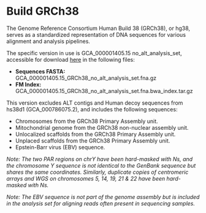 
# Build GRCh38

The Genome Reference Consortium Human Build 38 (GRCh38), or hg38, serves as a standardized representation of DNA sequences for various alignment and analysis pipelines.

The specific version in use is GCA_000001405.15 no_alt_analysis_set, accessible for download [here](https://ftp.ncbi.nlm.nih.gov/genomes/all/GCA/000/001/405/GCA_000001405.15_GRCh38/seqs_for_alignment_pipelines.ucsc_ids/) in the following files:

- **Sequences FASTA:** GCA_000001405.15_GRCh38_no_alt_analysis_set.fna.gz
- **FM Index:** GCA_000001405.15_GRCh38_no_alt_analysis_set.fna.bwa_index.tar.gz

This version excludes ALT contigs and Human decoy sequences from hs38d1 (GCA_000786075.2), and includes the following sequences:

- Chromosomes from the GRCh38 Primary Assembly unit.
- Mitochondrial genome from the GRCh38 non-nuclear assembly unit.
- Unlocalized scaffolds from the GRCh38 Primary Assembly unit.
- Unplaced scaffolds from the GRCh38 Primary Assembly unit.
- Epstein-Barr virus (EBV) sequence.

*Note: The two PAR regions on chrY have been hard-masked with Ns, and the chromosome Y sequence is not identical to the GenBank sequence but shares the same coordinates. Similarly, duplicate copies of centromeric arrays and WGS on chromosomes 5, 14, 19, 21 & 22 have been hard-masked with Ns.*

*Note: The EBV sequence is not part of the genome assembly but is included in the analysis set for aligning reads often present in sequencing samples.*
